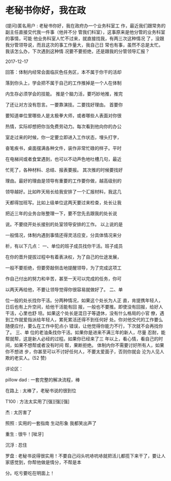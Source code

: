 # 老秘书你好，我在政

(提问)匿名用户 : 老秘书你好，我在政府办一个业务科室工 作，最近我们跟常务的副主任直接交代我一件事（他并不分 管我们科室），这事原来是他分管的业务科室的事情，可能 他业务科室人忙不过来，就直接找我，有两三次这种情况 了，没跟我分管领导说，而且这次的事工作量大，我自己日 常也有事，虽然不总是太忙。我该怎么办，下次遇到这种情 况要不要拒绝，还是跟我的分管领导汇报？

2017-12-17

回答：体制内经常会面临灰色任务区，本不属于你干的活却

落到你头上，学会把不属于自己的工作推掉是一个人在体制

内生存必须学会的技能。 推是个脑力活，要巧妙地推，推完

了还让对方没有怨言。一要靠演技。二要找好理由。 首要你

要知道单位里哪些人是太极拳大师，或者哪些人表面对你很

热情，实际却想把你当免费劳动力。每次看到他向你的办公

室走过来的时候，你一定要立即进入工作状态，埋头打字，

奋笔疾书，桌面摆满各种文件，装作非常忙碌的样子。平时

在电梯间或者食堂遇到，也可以不动声色地吐槽几句，最近

忙死了，各种材料、总结、报表要报。 其次推的时候要找好

理由。最好的理由是领导有重要的工作要你做，越高级别的

领导越好。比如昨天局长给我安排了一个汇报材料，我这几

天都得加班写。比如上级单位这两天要过来检查，处长让我

把近三年的业务台账整理一下，要不您先去跟我的处长说

说。不要绕开处长接别的处室领导安排的工作。 以上说的是

一般情况，体制内遇到事情还得灵活应变，分具体情况来分

析，有以下几点： 一、单位的班子成员找你干活。班子成员

在你的晋升提拔过程中有着表决权，为了自己的仕途发展，

一般不要拒绝，但要旁敲侧击地提醒领导，为了完成这项工

作自己付出的努力和辛苦，甚至一天可以完成的任务，你可

以两天再给他，不要让领导觉得你很容易就做好了。 二、单

位一般的处长找你干活。分两种情况，如果这个处长为人正 直，肯提携年轻人，日后也有上升空间，给他干活能有回 报，一般也不要推。即使没有回报，给好人干活，心里也舒 坦。如果这个处长是混日子等退休，没有什么格局的小官 僚，遇到工作就爱指派给年轻人，累死累活还得不到任何好 处。你对他交代的工作要么随便应付，要么在工作中犯点小 错误，让他觉得你能力不行，下次就不会再找你了。 三、单 位的老油条找你干活。如果你是进来不满三年的新人，尽量 忍耐，能帮就帮，这是新人必经的过程。如果你已经来了三 年以上，看心情，看自己的时间，如果不想帮或者没有时间 帮，果断拒绝。 体制内你不需要讨好所有人，如果你不想进 步，你甚至可以不讨好任何人，不要太爱面子，否则你就会 沦为人见人欺的老实人。(52 赞)

评论区：

pillow dad : 一套完整的解决流程，棒

在路上 : 太棒了，老秘书说的很到位

T100 : 方法太实用了[强][强][强]

杰 : 太厉害了

照照 : 实用的一套指南 生动形象 我都笑出声了

重生 : 很牛！[呲牙]

沉浮 : 忍住

罗盘 : 老秘书说得很实用！不要自己闷头吭哧吭哧就把活儿都揽下来干了，要让人家感觉到，你帮他做是情分，不帮是本

分。吃亏要吃在明面上！